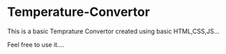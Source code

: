 # Temperature-Convertor


This is a basic Temprature Convertor created using basic HTML,CSS,JS...


Feel free to use it....
